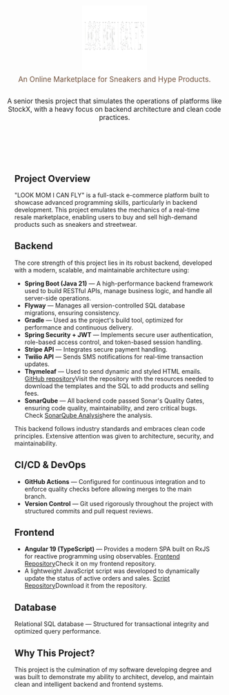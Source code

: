 <div align="center">
  <img src="./logo_white_font.png" alt="LOOK MOM I CAN FLY Logo" width="150" height="150">
  <p style="font-size: 1.2em; color: #755540; margin-top: 0.5em;">An Online Marketplace for Sneakers and Hype Products.</p>
</div>

<p style="font-size: 1.1em; text-align: center; margin: 2em 0;">
  A senior thesis project that simulates the operations of platforms like StockX, with a heavy focus on backend architecture and clean code practices.
</p>

<div class="create-ask-container" style="max-width: 1200px; margin: 70px auto 0 auto; padding: 20px; min-height: 530px;">

## Project Overview

"LOOK MOM I CAN FLY" is a full-stack e-commerce platform built to showcase advanced programming skills, particularly in backend development. This project emulates the mechanics of a real-time resale marketplace, enabling users to buy and sell high-demand products such as sneakers and streetwear.

## Backend

The core strength of this project lies in its robust backend, developed with a modern, scalable, and maintainable architecture using:

- **Spring Boot (Java 21)** — A high-performance backend framework used to build RESTful APIs, manage business logic, and handle all server-side operations.
- **Flyway** — Manages all version-controlled SQL database migrations, ensuring consistency.
- **Gradle** — Used as the project's build tool, optimized for performance and continuous delivery.
- **Spring Security + JWT** — Implements secure user authentication, role-based access control, and token-based session handling.
- **Stripe API** — Integrates secure payment handling.
- **Twilio API** — Sends SMS notifications for real-time transaction updates.
- **Thymeleaf** — Used to send dynamic and styled HTML emails. [GitHub repository](https://github.com/w-arroyo/LookMomICanFly_Resources)Visit the repository with the resources needed to download the templates and the SQL to add products and selling fees.
- **SonarQube** — All backend code passed Sonar's Quality Gates, ensuring code quality, maintainability, and zero critical bugs. Check [SonarQube Analysis](https://sonarcloud.io/project/overview?id=w-arroyo_LookMomICanFly)here the analysis.

This backend follows industry standards and embraces clean code principles. Extensive attention was given to architecture, security, and maintainability.

## CI/CD & DevOps

- **GitHub Actions** — Configured for continuous integration and to enforce quality checks before allowing merges to the main branch.
- **Version Control** — Git used rigorously throughout the project with structured commits and pull request reviews.

## Frontend

- **Angular 19 (TypeScript)** — Provides a modern SPA built on RxJS for reactive programming using observables. [Frontend Repository](https://github.com/w-arroyo/LookMomICanFly_Frontend)Check it on my frontend repository.
- A lightweight JavaScript script was developed to dynamically update the status of active orders and sales. [Script Repository](https://github.com/w-arroyo/LookMomICanFly_Transaction-Status-Updater)Download it from the repository.

## Database

Relational SQL database — Structured for transactional integrity and optimized query performance.

## Why This Project?

This project is the culmination of my software developing degree and was built to demonstrate my ability to architect, develop, and maintain clean and intelligent backend and frontend systems.

</div>

<style>
  .create-ask-container {
    max-width: 1200px;
    margin: 70px auto 0 auto;
    padding: 20px;
    min-height: 530px;
  }
  
  .product-header {
    display: flex;
    justify-content: space-between;
    align-items: center;
    margin-bottom: 20px;
  }
  
  .product-header h1 {
    font-size: 24px;
    font-weight: 600;
    color: #212121;
    text-transform: uppercase;
    margin: 0;
  }
  
  .size-label {
    font-size: 16px;
    color: #755540;
    font-weight: 500;
  }
  
  .ask-content {
    display: flex;
    gap: 40px;
  }
  
  .product-image-container {
    margin-top: 20px;
    margin-left: 60px;
    flex: 0 0 55%; 
    max-width: 60%; 
    margin-right: 5%; 
    padding-left: 0;
  }
  
  .product-image {
    width: 100%;
    height: auto;
    object-fit: contain;
    max-height: 500px; 
    margin-left: -10%; 
  }
  
  .ask-form-container {
    flex: 1;
    max-width: 500px;
    margin-top: -10px;
  }
  
  .form-group {
    margin-bottom: 10px;
  }
  
  .form-group label {
    display: block;
    font-size: 14px;
    color: #755540;
    margin-bottom: 8px;
    font-weight: 500;
    text-transform: uppercase;
  }
  
  .form-group input,
  .form-group select {
    width: 100%;
    padding: 12px 15px;
    border: 1px solid #f5f5f5;
    border-radius: 4px;
    font-size: 16px;
    transition: border-color 0.3s;
  }
  
  .form-group input:focus,
  .form-group select:focus {
    outline: none;
    border-color: #755540;
  }
  
  .price-info {
    margin: 5px 0;
    padding: 8px;
    background-color: #f5f5f5;
    border-radius: 4px;
  }
  
  .price-info-row {
    display: flex;
    justify-content: space-between;
    margin-bottom: 10px;
  }
  
  .price-info-row:last-child {
    margin-bottom: 0;
  }
  
  .user-info {
    margin: 20px 0;
  }
  
  .info-row {
    display: flex;
    justify-content: space-between;
    margin-bottom: 10px;
    padding-bottom: 15px;
    border-bottom: 1px solid #f5f5f5;
  }
  
  .info-row:last-child {
    border-bottom: none;
    margin-bottom: 0;
    padding-bottom: 0;
  }
  
  .payout-breakdown {
    margin: 15px 0;
    border-top: 1px solid #f5f5f5;
    padding-top: 15px;
  }
  
  .breakdown-row {
    display: flex;
    justify-content: space-between;
    margin-bottom: 12px;
  }
  
  .breakdown-row.total {
    font-weight: 600;
    margin-top: 20px;
    padding-top: 10px;
    border-top: 1px solid #f5f5f5;
  }
  
  .form-actions {
    margin-top: 30px;
  }
  
  .create-button {
    width: 100%;
    padding: 15px;
    background-color: #31355B;
    color: #F8C1E1;
    border: none;
    border-radius: 4px;
    font-size: 16px;
    font-weight: 500;
    cursor: pointer;
    transition: background-color 0.3s;
  }
  
  .create-button:hover {
    background-color: #414675;
  }
  
  .create-button:disabled {
    background-color: #cccccc;
    cursor: not-allowed;
  }
  
  .error-message {
    color: #ED1C24;
    font-size: 14px;
    margin-top: 15px;
    padding: 10px;
    background-color: #f5f5f5;
    border-radius: 4px;
    display: block; 
  }
  
  .error-message.show {
    display: block;
  }
  
  .loading-spinner {
    text-align: center;
    padding: 50px;
    font-size: 18px;
    color: #755540;
  }
  
  @media (max-width: 768px) {
    .ask-content {
      flex-direction: column;
    }
    
    .product-image-container,
    .ask-form-container {
      max-width: 100%;
    }
  }
</style>
